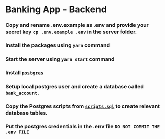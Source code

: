 # Banking App - Backend

### Copy and rename .env.example as .env and provide your secret key `cp .env.example .env` in the server folder.

### Install the packages using `yarn` command

### Start the server using `yarn start` command

### Install [`postgres`](https://www.digitalocean.com/community/tutorials/how-to-install-postgresql-on-ubuntu-20-04-quickstart)

### Setup local postgres user and create a database called `bank_account`.

### Copy the Postgres scripts from  [`scripts.sql`](/scripts.sql) to create relevant database tables.

### Put the postgres credentials in the .env file `DO NOT COMMIT THE .env FILE`

